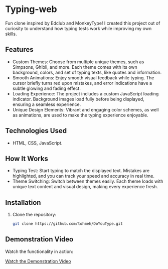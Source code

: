 # Typing-web
Fun clone inspired by Edclub and MonkeyType! I created this project out of curiosity to understand how typing tests work while improving my own skills.
## Features
- Custom Themes: Choose from multiple unique themes, such as  Simpsons,  Ghibli, and more. Each theme comes with its own background, colors, and set of typing texts, like quotes and information.
- Smooth Animations: Enjoy smooth visual feedback while typing. The cursor briefly turns red upon mistakes, and error indications have a subtle glowing and fading effect.
- Loading Experience: The project includes a custom JavaScript loading indicator. Background images load fully before being displayed, ensuring a seamless experience.
- Unique Design Elements: Vibrant and engaging color schemes, as well as animations, are used to make the typing experience enjoyable.
## Technologies Used
- HTML, CSS, JavaScript.
## How It Works
- Typing Test: Start typing to match the displayed text. Mistakes are highlighted, and you can track your speed and accuracy in real time.
- Theme Switching: Switch between themes easily. Each theme loads with unique text content and visual design, making every experience fresh.
## Installation
1. Clone the repository:
   ```bash
   git clone https://github.com/tohmeh/DoYouType.git
## Demonstration Video

Watch the functionality in action:

[Watch the Demonstration Video](./video.mp4)

